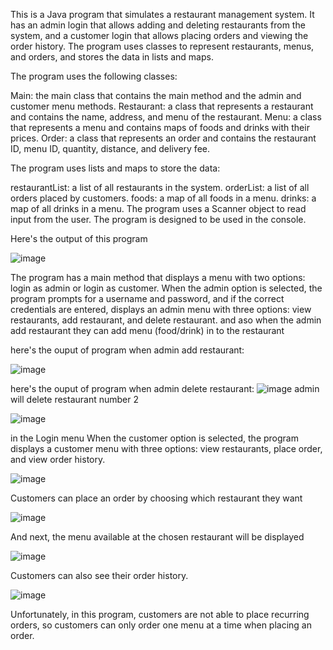   This is a Java program that simulates a restaurant management system. It has an admin login that allows adding and deleting restaurants from the system, and a customer login that allows placing orders and viewing the order history. The program uses classes to represent restaurants, menus, and orders, and stores the data in lists and maps.

The program uses the following classes:

Main: the main class that contains the main method and the admin and customer menu methods.
Restaurant: a class that represents a restaurant and contains the name, address, and menu of the restaurant.
Menu: a class that represents a menu and contains maps of foods and drinks with their prices.
Order: a class that represents an order and contains the restaurant ID, menu ID, quantity, distance, and delivery fee.

The program uses lists and maps to store the data:

restaurantList: a list of all restaurants in the system.
orderList: a list of all orders placed by customers.
foods: a map of all foods in a menu.
drinks: a map of all drinks in a menu.
The program uses a Scanner object to read input from the user. The program is designed to be used in the console.

Here's the output of this program 

![image](https://user-images.githubusercontent.com/115135900/232648643-a91c03d2-f3c1-46bd-a271-c18876792ae4.png)

The program has a main method that displays a menu with two options: login as admin or login as customer. When the admin option is selected, the program prompts for a username and password, and if the correct credentials are entered, displays an admin menu with three options: view restaurants, add restaurant, and delete restaurant. and aso when the admin add restaurant they can add menu (food/drink) in to the restaurant

here's the ouput of program when admin add restaurant:

![image](https://user-images.githubusercontent.com/115135900/232648821-218b1432-5639-45c7-8338-d2b8518ea06b.png)

here's the ouput of program when admin delete restaurant:
![image](https://user-images.githubusercontent.com/115135900/232650016-8e7952d8-c7b9-4789-a33b-ebf7994a99ff.png)
admin will delete restaurant number 2

![image](https://user-images.githubusercontent.com/115135900/232649953-095fda5f-6df9-4f21-8125-acf05d39e5d4.png)




in the Login menu When the customer option is selected, the program displays a customer menu with three options: view restaurants, place order, and view order history.

![image](https://user-images.githubusercontent.com/115135900/232650425-de168389-c94a-423e-bbc7-55a87893aff7.png)

Customers can place an order by choosing which restaurant they want

![image](https://user-images.githubusercontent.com/115135900/232650515-13cfe2ee-80f2-41bb-8eb3-fb83a222e3f1.png)

And next, the menu available at the chosen restaurant will be displayed

![image](https://user-images.githubusercontent.com/115135900/232650882-979d58d9-c3d7-4730-8b77-43a008461cc6.png)

Customers can also see their order history.

![image](https://user-images.githubusercontent.com/115135900/232651056-72fbaa8b-6ae4-4d41-b27c-be7ea603dd76.png)

Unfortunately, in this program, customers are not able to place recurring orders, so customers can only order one menu at a time when placing an order.



 
